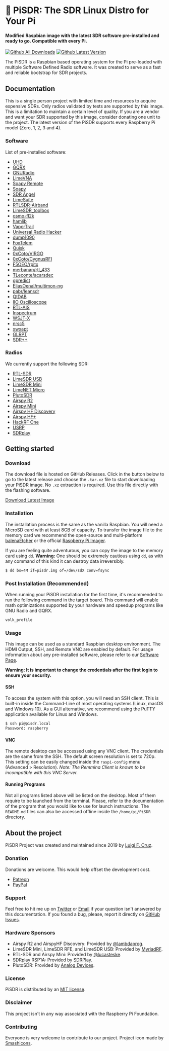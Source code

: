 # 🥧 PiSDR: The SDR Linux Distro for Your Pi
#### Modified Raspbian image with the latest SDR software pre-installed and ready to go. Compatible with every Pi.

[![Github All Downloads](https://img.shields.io/github/downloads/luigifreitas/pisdr-image/total)]()
[![Github Latest Version](https://img.shields.io/github/v/release/luigifreitas/pisdr-image)]()

The PiSDR is a Raspbian based operating system for the Pi pre-loaded with multiple Software Defined Radio software. It was created to serve as a fast and reliable bootstrap for SDR projects.

## Documentation
This is a single person project with limited time and resources to acquire expensive SDRs. Only radios validated by tests are supported by this image. This is a limitation to maintain a certain level of quality. If you are a vendor and want your SDR supported by this image, consider donating one unit to the project. The latest version of the PiSDR supports every Raspberry Pi model (Zero, 1, 2, 3 and 4).

### Software 
List of pre-installed software:
- [UHD](https://github.com/EttusResearch/uhd/tree/UHD-3.15.LTS)
- [GQRX](https://github.com/csete/gqrx)
- [GNURadio](https://github.com/gnuradio/gnuradio)
- [LimeVNA](https://github.com/myriadrf/pyLMS7002Soapy)
- [Soapy Remote](https://github.com/pothosware/SoapyRemote)
- [Soapy](https://github.com/pothosware/SoapySDR)
- [SDR Angel](https://github.com/f4exb/sdrangel)
- [LimeSuite](https://github.com/myriadrf/LimeSuite)
- [RTLSDR-Airband](https://github.com/szpajder/RTLSDR-Airband)
- [LimeSDR_toolbox](https://github.com/emvivre/limesdr_toolbox)
- [osmo-fl2k](https://osmocom.org/projects/osmo-fl2k/wiki)
- [hamlib](https://hamlib.github.io/)
- [VaporTrail](https://github.com/inguardians/VaporTrail)
- [Universal Radio Hacker](https://github.com/jopohl/urh)
- [dump1090](https://github.com/antirez/dump1090)
- [FoxTelem](https://github.com/ac2cz/FoxTelem)
- [Quisk](http://james.ahlstrom.name/quisk/)
- [0xCoto/VIRGO](https://github.com/0xCoto/VIRGO)
- [0xCoto/CygnusRFI](https://github.com/0xCoto/CygnusRFI)
- [F5OEO/rpitx](https://github.com/F5OEO/rpitx)
- [merbanan/rtl_433](https://github.com/merbanan/rtl_433)
- [TLeconte/acarsdec](https://github.com/TLeconte/acarsdec)
- [gpredict](https://github.com/csete/gpredict)
- [EliasOenal/multimon-ng](https://github.com/EliasOenal/multimon-ng)
- [pabr/leansdr](https://github.com/pabr/leansdr)
- [QtDAB](https://github.com/JvanKatwijk/qt-dab)
- [IIO Oscilloscope](https://github.com/analogdevicesinc/iio-oscilloscope)
- [RTL-AIS](https://github.com/dgiardini/rtl-ais)
- [Inspectrum](https://github.com/miek/inspectrum)
- [WSJT-X](https://physics.princeton.edu/pulsar/k1jt/wsjtx.html)
- [nrsc5](https://github.com/theori-io/nrsc5)
- [xwxapt](https://www.qsl.net/5b4az/pkg/apt/xwxapt/xwxapt.html)
- [GLRPT](https://github.com/dvdesolve/glrpt)
- [SDR++](https://github.com/AlexandreRouma/SDRPlusPlus)

### Radios
We currently support the following SDR:
- [RTL-SDR](https://www.rtl-sdr.com/about-rtl-sdr/)
- [LimeSDR USB](https://wiki.myriadrf.org/LimeSDR-USB)
- [LimeSDR Mini](https://wiki.myriadrf.org/LimeSDR-Mini)
- [LimeNET Micro](https://wiki.myriadrf.org/LimeNET_Micro)
- [PlutoSDR](https://wiki.analog.com/university/tools/pluto)
- [Airspy R2](https://airspy.com/airspy-r2)
- [Airspy Mini](https://airspy.com/airspy-mini/)
- [Airspy HF Discovery](https://airspy.com/airspy-hf-discovery)
- [Airspy HF+](https://airspy.com/airspy-hf-plus/)
- [HackRF One](https://greatscottgadgets.com/hackrf/one/)
- [USRP](https://www.ettus.com/products/)
- [SDRplay](https://www.sdrplay.com/)

## Getting started

### Download
The download file is hosted on GitHub Releases. Click in the button below to go to the latest release and choose the `.tar.xz` file to start downloading your PiSDR image. No `.xz` extraction is required. Use this file directly with the flashing software.

[Download Latest Image](https://github.com/luigifcruz/pisdr-image/releases/latest)

### Installation
The installation process is the same as the vanilla Raspbian. You will need a MicroSD card with at least 8GB of capacity. To transfer the image file to the memory card we recommend the open-source and multi-platform [balenaEtcher](https://www.balena.io/etcher/) or the official [Raspberry Pi Imager](https://www.raspberrypi.org/blog/raspberry-pi-imager-imaging-utility/).

If you are feeling quite adventurous, you can copy the image to the memory card using `dd`. **Warning:** One should be extremely cautious using `dd`, as with any command of this kind it can destroy data irreversibly.
```bash
$ dd bs=4M if=pisdr.img of=/dev/sdX conv=fsync
```

### Post Installation (Recommended)
When running your PiSDR installation for the first time, it's recommended to run the following command in the target board. This command will enable math optimizations supported by your hardware and speedup programs like GNU Radio and GQRX.

```bash
volk_profile
```

### Usage
This image can be used as a standard Raspbian desktop environment. The HDMI Output, SSH, and Remote VNC are enabled by default. For usage information about any pre-installed software, please refer to our [Software Page](https://pisdr.luigi.ltd/docs/software/software/index).

**Warning: It is important to change the credentials after the first login to ensure your security.**

#### SSH
To access the system with this option, you will need an SSH client. This is built-in inside the Command-Line of most operating systems (Linux, macOS and Windows 10). As a GUI alternative, we recommend using the PuTTY application available for Linux and Windows.

```bash
$ ssh pi@pisdr.local
Password: raspberry
```

#### VNC
The remote desktop can be accessed using any VNC client. The credentials are the same from the SSH. The default screen resolution is set to 720p. This setting can be easily changed inside the `raspi-config` menu (Advanced > Resolution).  _Note: The Remmina Client is known to be incompatible with this VNC Server._

#### Running Programs
Not all programs listed above will be listed on the desktop. Most of them require to be launched from the terminal. Please, refer to the documentation of the program that you would like to use for launch instructions. The `README.md` files can also be accessed offline inside the `/home/pi/PiSDR` directory.

## About the project
PiSDR Project was created and maintained since 2019 by [Luigi F. Cruz](https://luigi.ltd).

### Donation
Donations are welcome. This would help offset the development cost.
- [Patreon](https://www.patreon.com/luigifcruz)
- [PayPal](https://www.paypal.com/cgi-bin/webscr?cmd=_s-xclick&hosted_button_id=TAA65AJMC7498&source=url)

### Support
Feel free to hit me up on [Twitter](https://twitter.com/luigifcruz) or [Email](mailto:luigifcruz@gmail.com) if your question isn't answered by this documentation. If you found a bug, please, report it directly on [GitHub Issues](https://github.com/luigifreitas/pisdr-image/issues).

### Hardware Sponsors
- Airspy R2 and AirspyHF Discovery: Provided by [@lambdaprog](https://twitter.com/lambdaprog).
- LimeSDR Mini, LimeSDR RFE, and LimeSDR USB: Provided by [MyriadRF](https://myriadrf.org/).
- RTL-SDR and Airspy Mini: Provided by [@lucasteske](https://twitter.com/lucasteske).
- SDRplay RSP1A: Provided by [SDRPlay](https://www.sdrplay.com/).
- PlutoSDR: Provided by [Analog Devices](https://www.analog.com/en/design-center/evaluation-hardware-and-software/evaluation-boards-kits/adalm-pluto.html).

### License
PiSDR is distributed by an [MIT license](https://raw.githubusercontent.com/luigifreitas/pisdr-image/master/LICENSE).

### Disclaimer
This project isn't in any way associated with the Raspberry Pi Foundation.

### Contributing
Everyone is very welcome to contribute to our project. Project icon made by [Smashicons](https://www.flaticon.com/authors/smashicons).
